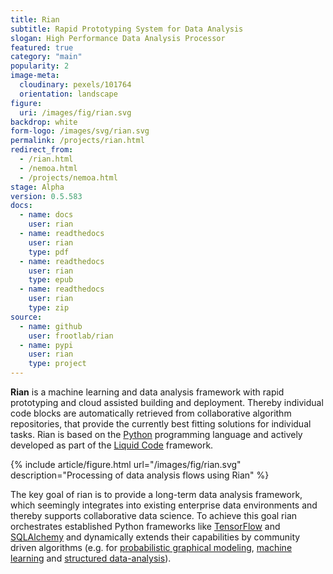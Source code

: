 ```yaml
---
title: Rian
subtitle: Rapid Prototyping System for Data Analysis
slogan: High Performance Data Analysis Processor
featured: true
category: "main"
popularity: 2
image-meta:
  cloudinary: pexels/101764
  orientation: landscape
figure:
  uri: /images/fig/rian.svg
backdrop: white
form-logo: /images/svg/rian.svg
permalink: /projects/rian.html
redirect_from:
  - /rian.html
  - /nemoa.html
  - /projects/nemoa.html
stage: Alpha
version: 0.5.583
docs:
  - name: docs
    user: rian
  - name: readthedocs
    user: rian
    type: pdf
  - name: readthedocs
    user: rian
    type: epub
  - name: readthedocs
    user: rian
    type: zip
source:
  - name: github
    user: frootlab/rian
  - name: pypi
    user: rian
    type: project
---
```


**Rian** is a machine learning and data analysis framework with rapid
prototyping and cloud assisted building and deployment. Thereby individual
code blocks are automatically retrieved from collaborative algorithm
repositories, that provide the currently best fitting solutions for individual
tasks. Rian is based on the [Python](https://www.python.org/) programming
language and actively developed as part of the [Liquid Code](/liquid) framework.

{% include article/figure.html url="/images/fig/rian.svg"
  description="Processing of data analysis flows using Rian" %}

The key goal of rian is to provide a long-term data analysis framework, which
seemingly integrates into existing enterprise data environments and thereby
supports collaborative data science. To achieve this goal rian orchestrates
established Python frameworks like [TensorFlow](https://www.tensorflow.org/)
and [SQLAlchemy](https://www.sqlalchemy.org/) and dynamically extends their
capabilities by community driven algorithms (e.g. for [probabilistic graphical
modeling](https://en.wikipedia.org/wiki/Graphical_model), [machine
learning](https://en.wikipedia.org/wiki/Machine_learning) and [structured
data-analysis](https://en.wikipedia.org/wiki/Structured_data_analysis_(statistics))).
